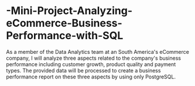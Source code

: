# -Mini-Project-Analyzing-eCommerce-Business-Performance-with-SQL
As a member of the Data Analytics team at an South America's eCommerce company, I will analyze three aspects related to the company's business performance including customer growth, product quality and payment types. The provided data will be processed to create a business performance report on these three aspects by using only PostgreSQL.
